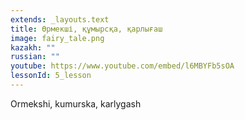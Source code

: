 ```yaml
---
extends: _layouts.text
title: Өрмекші, құмырсқа, қарлығаш
image: fairy_tale.png
kazakh: ""
russian: ""
youtube: https://www.youtube.com/embed/l6MBYFb5sOA
lessonId: 5_lesson
---
```

Ormekshi, kumurska, karlygash
